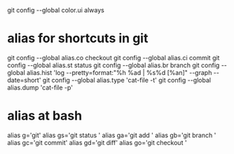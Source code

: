 
git config --global color.ui always
# alias for shortcuts in git
git config --global alias.co checkout
git config --global alias.ci commit
git config --global alias.st status
git config --global alias.br branch
git config --global alias.hist 'log --pretty=format:"%h %ad | %s%d [%an]" --graph --date=short'
git config --global alias.type 'cat-file -t'
git config --global alias.dump 'cat-file -p'
# alias at bash
alias g='git'
alias gs='git status '
alias ga='git add '
alias gb='git branch '
alias gc='git commit'
alias gd='git diff'
alias go='git checkout '
